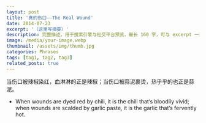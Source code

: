 ```yaml
---
layout: post
title: '真的伤口——The Real Wound'
date: 2014-07-23
excerpt: '（这里写摘要）'
description: 完整描述，用于搜索引擎与社交平台预览，最长 160 字，可与 excerpt 一致
image: /media/your-image.webp
thumbnail: /assets/img/thumb.jpg
categories: Phrases
tags: [tag1, tag2, tag3]
related_posts: true
---
```


当伤口被辣椒染红，血淋淋的正是辣椒；当伤口被蒜泥裹烫，热乎乎的也正是蒜泥。

- When wounds are dyed red by chili, it is the chili that’s bloodily vivid; when wounds are scalded by garlic paste, it is the garlic that’s fervently hot.